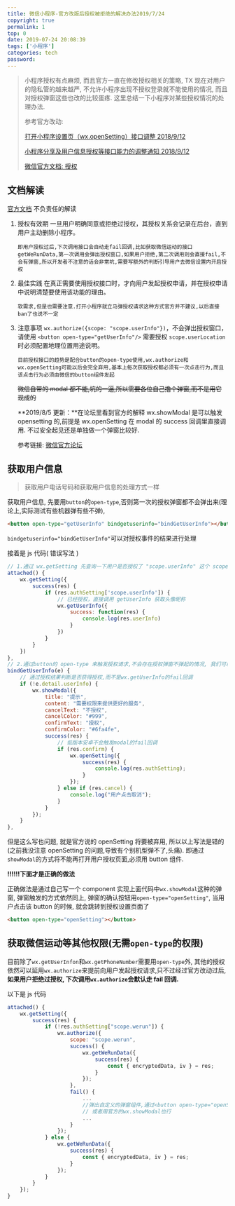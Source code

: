 ```yaml
---
title: 微信小程序-官方改版后授权被拒绝的解决办法2019/7/24
copyright: true
permalink: 1
top: 0
date: 2019-07-24 20:08:39
tags: ['小程序']
categories: tech
password:
---
```


> 小程序授权有点麻烦, 而且官方一直在修改授权相关的策略, TX 现在对用户的隐私管的越来越严, 不允许小程序出现不授权登录就不能使用的情况, 而且对授权弹窗这些也改的比较蛋疼. 这里总结一下小程序对某些授权情况的处理办法.
>
> 参考官方改动:
>
> [打开小程序设置页（wx.openSetting）接口调整 2018/9/12](https://developers.weixin.qq.com/community/develop/doc/000cea2305cc5047af5733de751008)
>
> [小程序分享及用户信息授权等接口能力的调整通知 2018/9/12](https://developers.weixin.qq.com/community/develop/doc/000eacab888a20e8a2579099754401)
>
> [微信官方文档: 授权](https://developers.weixin.qq.com/miniprogram/dev/framework/open-ability/authorize.html)

## 文档解读

[官方文档](https://developers.weixin.qq.com/miniprogram/dev/framework/open-ability/authorize.html) 不负责任的解读

<!--more-->

1. 授权有效期
   一旦用户明确同意或拒绝过授权，其授权关系会记录在后台，直到用户主动删除小程序。

   `即用户授权过后,下次调用接口会自动走fail回调,比如获取微信运动的接口 getWeRunData,第一次调用会弹出授权窗口,如果用户拒绝,第二次调用则会直接fail,不会有弹窗,所以开发者不注意的话会非常坑,需要写额外的判断引导用户去微信设置内开启授权`

2. 最佳实践
   在真正需要使用授权接口时，才向用户发起授权申请，并在授权申请中说明清楚要使用该功能的理由。

   `软需求,但是也需要注意.打开小程序就立马弹授权请求这种方式官方并不建议,以后直接ban了也说不一定`

3. 注意事项
   `wx.authorize({scope: "scope.userInfo"})`，不会弹出授权窗口，请使用 `<button open-type="getUserInfo"/>`
   需要授权 `scope.userLocation` 时必须配置地理位置用途说明。

   `目前授权接口的趋势是配合button的open-type使用,wx.authorize和wx.openSetting可能以后会完全弃用,基本上每次获取授权都必须有一次点击行为,而且该点击行为必须由微信的button组件发起`

   ~~微信自带的 modal 都不能,坑的一逼,所以需要各位自己撸个弹窗,而不是用它现成的~~

   **2019/8/5 更新：**在论坛里看到官方的解释 wx.showModal 是可以触发 opensetting 的,前提是 wx.openSetting 在 modal 的 success 回调里直接调用. 不过安全起见还是单独做一个弹窗比较好.

   参考链接: [微信官方论坛](https://developers.weixin.qq.com/community/develop/doc/000cea2305cc5047af5733de751008)

## 获取用户信息

> 获取用户电话号码和获取用户信息的处理方式一样

获取用户信息, 先要用`button`的`open-type`,否则第一次的授权弹窗都不会弹出来(理论上,实际测试有些机器弹有些不弹),

```html
<button open-type="getUserInfo" bindgetuserinfo="bindGetUserInfo"></button>
```

`bindgetuserinfo="bindGetUserInfo"`可以对授权事件的结果进行处理

接着是 js 代码( 错误写法 )

```js
// 1.通过 wx.getSetting 先查询一下用户是否授权了 "scope.userInfo" 这个 scope
attached() {
    wx.getSetting({
        success(res) {
            if (res.authSetting['scope.userInfo']) {
                // 已经授权，直接调用 getUserInfo 获取头像昵称
                wx.getUserInfo({
                    success: function(res) {
                        console.log(res.userInfo)
                    }
                })
            }
        }
    })
},
// 2.通过button的 open-type 来触发授权请求,不会存在授权弹窗不弹起的情况, 我们可以回调函数获取用户的授权结果,加以提示
bindGetUserInfo(e) {
    // 通过授权结果判断是否获得授权,而不是wx.getUserInfo的fail回调
    if (!e.detail.userInfo) {
        wx.showModal({
            title: "提示",
            content: "需要权限来提供更好的服务",
            cancelText: "不授权",
            cancelColor: "#999",
            confirmText: "授权",
            confirmColor: "#6fa4fe",
            success(res) {
                // 低版本安卓不会触发modal的fail回调
                if (res.confirm) {
                    wx.openSetting({
                        success(res) {
                            console.log(res.authSetting);
                        }
                    });
                } else if (res.cancel) {
                    console.log("用户点击取消");
                }
            }
        });
    }
},
```

但是这么写也问题, 就是官方说的 openSetting 将要被弃用, 所以以上写法是错的(之前我没注意 openSetting 的问题,导致有个别机型弹不了,头痛). 即通过`showModal`的方式将不能再打开用户授权页面,必须用 button 组件.

**!!!!!!下面才是正确的做法**

正确做法是通过自己写一个 component 实现上面代码中`wx.showModal`这种的弹窗, 弹窗触发的方式依然同上, 弹窗的确认按钮用`open-type="openSetting"`, 当用户点击该 button 的时候, 就会跳转到授权设置页面了

```html
<button open-type="openSetting"></button>
```

## 获取微信运动等其他权限(无需`open-type`的权限)

目前除了`wx.getUserInfon`和`wx.getPhoneNumber`需要用`open-type`外, 其他的授权依然可以延用`wx.authorize`来提前向用户发起授权请求,只不过经过官方改动过后, **如果用户拒绝过授权, 下次调用`wx.authorize`会默认走 fail 回调.**

以下是 js 代码

```js
attached() {
    wx.getSetting({
        success(res) {
            if (!res.authSetting["scope.werun"]) {
                wx.authorize({
                    scope: "scope.werun",
                    success() {
                        wx.getWeRunData({
                            success(res) {
                                const { encryptedData, iv } = res;
                            }
                        });
                    },
                    fail() {
                        ...
                    	//弹出自定义的弹窗组件,通过<button open-type="openSetting"></button>打开授权页面
                        // 或者用官方的wx.showModal也行
                        ...
                    }
                });
            } else {
                wx.getWeRunData({
                    success(res) {
                        const { encryptedData, iv } = res;
                    }
                });
            }
        }
    });
}
```
